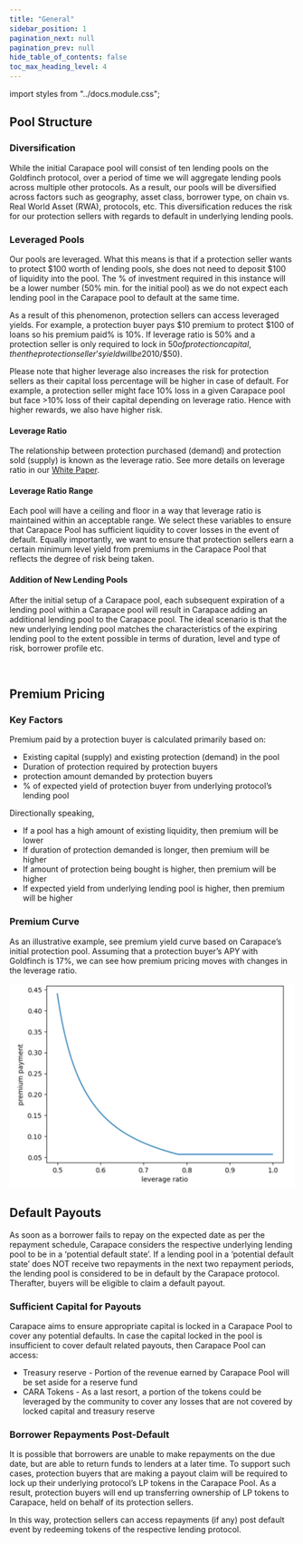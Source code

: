 ```yaml
---
title: "General"
sidebar_position: 1
pagination_next: null
pagination_prev: null
hide_table_of_contents: false
toc_max_heading_level: 4
---
```


import styles from "../docs.module.css";

## Pool Structure

### Diversification

While the initial Carapace pool will consist of ten lending pools on the Goldfinch protocol, over a period of time we will aggregate lending pools across multiple other protocols. As a result, our pools will be diversified across factors such as geography, asset class, borrower type, on chain vs. Real World Asset (RWA), protocols, etc. This diversification reduces the risk for our protection sellers with regards to default in underlying lending pools.

### Leveraged Pools

Our pools are leveraged. What this means is that if a protection seller wants to protect $100 worth of lending pools, she does not need to deposit $100 of liquidity into the pool. The % of investment required in this instance will be a lower number (50% min. for the initial pool) as we do not expect each lending pool in the Carapace pool to default at the same time. 

As a result of this phenomenon, protection sellers can access leveraged yields. For example, a protection buyer pays $10 premium to protect $100 of loans so his premium paid% is 10%. If leverage ratio is 50% and a protection seller is only required to lock in $50 of protection capital, then the protection seller’s yield will be 20% ($10/$50). 

Please note that higher leverage also increases the risk for protection sellers as their capital loss percentage will be higher in case of default.  For example, a protection seller might face 10% loss in a given Carapace pool but face >10% loss of their capital depending on leverage ratio. Hence with higher rewards, we also have higher risk. 

#### Leverage Ratio

The relationship between protection purchased (demand) and protection sold (supply) is known as the leverage ratio. See more details on leverage ratio in our [White Paper](https://www.carapace.finance/WhitePaper/#premium-pricing).

#### Leverage Ratio Range

Each pool will have a ceiling and floor in a way that leverage ratio is maintained within an acceptable range. We select these variables to ensure that Carapace Pool has sufficient liquidity to cover losses in the event of default. Equally importantly, we want to ensure that protection sellers earn a certain minimum level yield from premiums in the Carapace Pool that reflects the degree of risk being taken.

#### Addition of New Lending Pools

After the initial setup of a Carapace pool, each subsequent expiration of a lending pool within a Carapace pool will result in Carapace adding an additional lending pool to the Carapace pool. The ideal scenario is that the new underlying lending pool matches the characteristics of the expiring lending pool to the extent possible in terms of duration, level and type of risk, borrower profile etc.

<br/>

## Premium Pricing
### Key Factors

Premium paid by a protection buyer is calculated primarily based on:

<ul className={styles.bulletpoints}>
  <li>Existing capital (supply) and existing protection (demand) in the pool</li>
  <li>Duration of protection required by protection buyers</li>
  <li>protection amount demanded by protection buyers</li>
  <li>% of expected yield of protection buyer from underlying protocol’s lending pool</li>
</ul>

Directionally speaking,

<ul className={styles.bulletpoints}>
  <li>If a pool has a high amount of existing liquidity, then premium will be lower</li>
  <li>If duration of protection demanded is longer, then premium will be higher</li>
  <li>If amount of protection being bought is higher, then premium will be higher</li>
  <li>If expected yield from underlying lending pool is higher, then premium will be higher</li>
</ul>

### Premium Curve

As an illustrative example, see premium yield curve based on Carapace’s initial protection pool. Assuming that a protection buyer’s APY with Goldfinch is 17%, we can see how premium pricing moves with changes in the leverage ratio.

![plot](../../src/assets/premium-chart.png)

## Default Payouts

As soon as a borrower fails to repay on the expected date as per the repayment schedule, Carapace considers the respective underlying lending pool to be in a ‘potential default state’. If a lending pool in a ‘potential default state’ does NOT receive two repayments in the next two repayment periods, the lending pool is considered to be in default by the Carapace protocol. Therafter, buyers will be eligible to claim a default payout.

### Sufficient Capital for Payouts

Carapace aims to ensure appropriate capital is locked in a Carapace Pool to cover any potential defaults. In case the capital locked in the pool is insufficient to cover default related payouts, then Carapace Pool can access:
<ul className={styles.bulletpoints}>
  <li>Treasury reserve - Portion of the revenue earned by Carapace Pool will be set aside for a reserve fund </li>
  <li>CARA Tokens - As a last resort, a portion of the tokens could be leveraged by the community to cover any losses that are not covered by locked capital and treasury reserve</li>
</ul>

### Borrower Repayments Post-Default

It is possible that borrowers are unable to make repayments on the due date, but are able to return funds to lenders at a later time. To support such cases, protection buyers that are making a payout claim will be required to lock up their underlying protocol’s LP tokens in the Carapace Pool. As a result, protection buyers will end up transferring ownership of LP tokens to Carapace, held on behalf of its protection sellers. 

In this way, protection sellers can access repayments (if any) post default event by redeeming tokens of the respective lending protocol.
